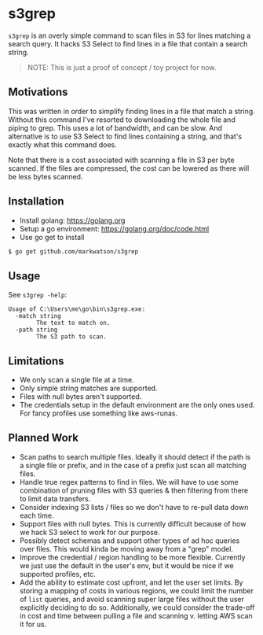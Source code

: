 # s3grep

`s3grep` is an overly simple command to scan files in S3 for lines matching a
 search query. It hacks S3 Select to find lines in a file that contain a search string. 

> NOTE: This is just a proof of concept / toy project for now.

## Motivations

This was written in order to simplify finding lines in a file that match a string. Without this command
I've resorted to downloading the whole file and piping to grep. This uses a lot of bandwidth, and can be
slow. And alternative is to use S3 Select to find lines containing a string, and that's exactly what this
command does. 

Note that there is a cost associated with scanning a file in S3 per byte scanned. If the files are compressed,
the cost can be lowered as there will be less bytes scanned. 

## Installation

- Install golang: <https://golang.org>
- Setup a go environment: <https://golang.org/doc/code.html>
- Use go get to install
```bash
$ go get github.com/markwatson/s3grep
```

## Usage
See `s3grep -help`:
```
Usage of C:\Users\me\go\bin\s3grep.exe:
  -match string
        The text to match on.
  -path string
        The S3 path to scan.
```

## Limitations

- We only scan a single file at a time.
- Only simple string matches are supported.
- Files with null bytes aren't supported. 
- The credentials setup in the default environment are the only ones used. For fancy profiles use something like aws-runas.

## Planned Work

- Scan paths to search multiple files. Ideally it should detect if the path is a single file or prefix, and in the case of a prefix just scan all matching files.
- Handle true regex patterns to find in files. We will have to use some combination of pruning files with S3 queries & then filtering from there to limit data transfers.
- Consider indexing S3 lists / files so we don't have to re-pull data down each time. 
- Support files with null bytes. This is currently difficult because of how we hack S3 select to work for our purpose. 
- Possibly detect schemas and support other types of ad hoc queries over files. This would kinda be moving away from a "grep" model. 
- Improve the credential / region handling to be more flexible. Currently we just use the default in the user's env, but it would be nice if we supported profiles, etc. 
- Add the ability to estimate cost upfront, and let the user set limits. By storing a mapping of costs in various regions, we could limit the number of `list` queries, and avoid scanning super large files without the user explicitly deciding to do so. Additionally, we could consider the trade-off in cost and time between pulling a file and scanning v. letting AWS scan it for us. 